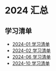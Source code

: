 # 2024 汇总
## 学习清单
* [2024-01 学习清单](./2024-01/README.md)
* [2024-02 学习清单](./2024-02/README.md)
* [2024-06 学习清单](./2024-06/README.md)
* [2024-10 学习清单](./2024-10/README.md)
